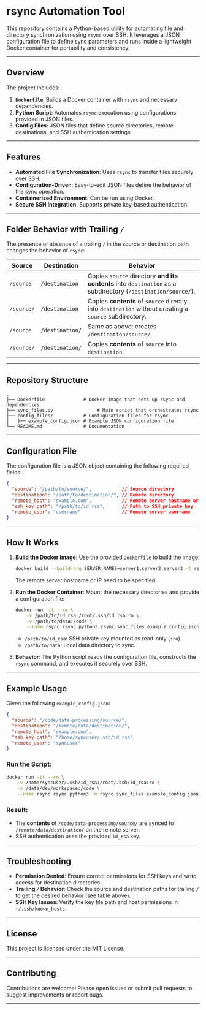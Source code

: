 # **rsync Automation Tool**

This repository contains a Python-based utility for automating file and directory synchronization using `rsync` over SSH. It leverages a JSON configuration file to define sync parameters and runs inside a lightweight Docker container for portability and consistency.

---

## **Overview**

The project includes:
1. **`Dockerfile`**: Builds a Docker container with `rsync` and necessary dependencies.
2. **Python Script**: Automates `rsync` execution using configurations provided in JSON files.
3. **Config Files**: JSON files that define source directories, remote destinations, and SSH authentication settings.

---

## **Features**
- **Automated File Synchronization**: Uses `rsync` to transfer files securely over SSH.
- **Configuration-Driven**: Easy-to-edit JSON files define the behavior of the sync operation.
- **Containerized Environment**: Can be run using Docker.
- **Secure SSH Integration**: Supports private key-based authentication.

---

## **Folder Behavior with Trailing `/`**

The presence or absence of a trailing `/` in the source or destination path changes the behavior of `rsync`:

| Source        | Destination       | Behavior                                |
|---------------|-------------------|-----------------------------------------|
| `/source`     | `/destination`    | Copies `source` directory **and its contents** into `destination` as a subdirectory (`/destination/source/`). |
| `/source/`    | `/destination`    | Copies **contents** of `source` directly into `destination` without creating a `source` subdirectory. |
| `/source`     | `/destination/`   | Same as above: creates `/destination/source/`. |
| `/source/`    | `/destination/`   | Copies **contents** of `source` into `destination`. |

---

## **Repository Structure**

```plaintext
.
├── Dockerfile              # Docker image that sets up rsync and dependencies
├── sync_files.py                # Main script that orchestrates rsync
├── config_files/           # Configuration files for rsync
│   ├── example_config.json # Example JSON configuration file
└── README.md               # Documentation
```

---

## **Configuration File**

The configuration file is a JSON object containing the following required fields:

```json
{
  "source": "/path/to/source/",           // Source directory
  "destination": "/path/to/destination/", // Remote directory
  "remote_host": "example.com",           // Remote server hostname or IP
  "ssh_key_path": "/path/to/id_rsa",      // Path to SSH private key
  "remote_user": "username"               // Remote server username
}
```

---

## **How It Works**

1. **Build the Docker Image**:
   Use the provided `Dockerfile` to build the image:
   ```bash
   docker build --build-arg SERVER_NAMES=server1,server2,server3 -t rsync .
   ```
   The remote server hostname or IP need to be specified

2. **Run the Docker Container**:
   Mount the necessary directories and provide a configuration file:
   ```bash
   docker run -it --rm \
       -v /path/to/id_rsa:/root/.ssh/id_rsa:ro \
       -v /path/to/data:/code \
       --name rsync rsync python3 rsync.sync_files example_config.json
   ```

   - `/path/to/id_rsa`: SSH private key mounted as read-only (`:ro`).
   - `/path/to/data`: Local data directory to sync.

3. **Behavior**:
   The Python script reads the configuration file, constructs the `rsync` command, and executes it securely over SSH.

---

## **Example Usage**

Given the following `example_config.json`:
```json
{
  "source": "/code/data-processing/source/",
  "destination": "/remote/data/destination/",
  "remote_host": "example.com",
  "ssh_key_path": "/home/syncuser/.ssh/id_rsa",
  "remote_user": "syncuser"
}
```

### Run the Script:
```bash
docker run -it --rm \
    -v /home/syncuser/.ssh/id_rsa:/root/.ssh/id_rsa:ro \
    -v /data/dev/workspace:/code \
    --name rsync rsync python3 -m rsync.sync_files example_config.json
```

### Result:
- The **contents** of `/code/data-processing/source/` are synced to `/remote/data/destination/` on the remote server.
- SSH authentication uses the provided `id_rsa` key.

---

## **Troubleshooting**

- **Permission Denied**: Ensure correct permissions for SSH keys and write access for destination directories.
- **Trailing `/` Behavior**: Check the source and destination paths for trailing `/` to get the desired behavior (see table above).
- **SSH Key Issues**: Verify the key file path and host permissions in `~/.ssh/known_hosts`.

---

## **License**

This project is licensed under the MIT License.

---

## **Contributing**

Contributions are welcome! Please open issues or submit pull requests to suggest improvements or report bugs.

---
